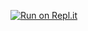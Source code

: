 [![Run on Repl.it](https://repl.it/badge/github/tatuan19/it_nihongo3_k62)](https://repl.it/github/tatuan19/it_nihongo3_k62)